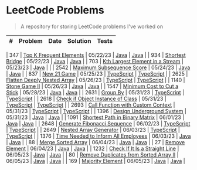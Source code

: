# LeetCode Problems

> A repository for storing LeetCode problems I've worked on

| # | Problem | Date | Solution | Tests |
| :--: | --------------------------------------------------------------------------------------------------------------- | -------- | ------------------------------------------------------ | ------------------------------------------------------------- |
|
347 | [Top K Frequent Elements](https://leetcode.com/problems/top-k-frequent-elements)                                |
05/22/23 | [Java](src/TopKFrequentElements.java)                  | [Java](tests/TopKFrequentElementsTest.java)                   |
|
934 | [Shortest Bridge](https://leetcode.com/problems/shortest-bridge)                                                |
05/22/23 | [Java](src/ShortestBridge.java)                        | [Java](tests/ShortestBridgeTest.java)                         |
|
703 | [Kth Largest Element in a Stream](https://leetcode.com/problems/kth-largest-element-in-a-stream/)               |
05/23/23 | [Java](src/KthLargest.java)                            | |
|
2542 | [Maximum Subsequence Score](https://leetcode.com/problems/maximum-subsequence-score/)                           |
05/24/23 | [Java](src/MaximumSubsequenceScore.java)               | [Java](tests/MaximumSubsequenceScoreTest.java)                |
|
837 | [New 21 Game](https://leetcode.com/problems/new-21-game/)                                                       |
05/25/23 | [TypeScript](src/new-21-game.ts)                       | [TypeScript](tests/new-21-game.test.ts)                       |
|
2625 | [Flatten Deeply Nested Array](https://leetcode.com/problems/flatten-deeply-nested-array)                        |
05/26/23 | [TypeScript](src/flatten-deeply-nested-array.ts)       | [TypeScript](tests/flatten-deeply-nested-array.test.ts)       |
|
1140 | [Stone Game II](https://leetcode.com/problems/stone-game-i-i)                                                   |
05/26/23 | [Java](src/StoneGameII.java)                           | [Java](tests/StoneGameIITest.java)                            |
|
1547 | [Minimum Cost to Cut a Stick](https://leetcode.com/problems/minimum-cost-to-cut-a-stick)                        |
05/28/23 | [Java](src/MinimumCostToCutAStick.java)                | [Java](tests/MinimumCostToCutAStickTest.java)                 |
|
2631 | [Group By](https://leetcode.com/problems/group-by)                                                              |
05/31/23 | [TypeScript](src/group-by.ts)                          | [TypeScript](tests/group-by.test.ts)                          |
|
2618 | [Check if Object Instance of Class](https://leetcode.com/problems/check-if-object-instance-of-class)            |
05/31/23 | [TypeScript](src/check-if-object-instance-of-class.ts) | [TypeScript](tests/check-if-object-instance-of-class.test.ts) |
|
2693 | [Call Function with Custom Context](https://leetcode.com/problems/call-function-with-custom-context)            |
05/31/23 | [TypeScript](src/call-function-with-custom-context.ts) | [TypeScript](tests/call-function-with-custom-context.test.ts) |
|
1396 | [Design Underground System](https://leetcode.com/problems/design-underground-system)                            |
05/31/23 | [Java](src/DesignUndergroundSystem.java)               | [Java](tests/DesignUndergroundSystemTest.java)                |
|
1091 | [Shortest Path in Binary Matrix](https://leetcode.com/problems/shortest-path-in-binary-matrix)                  |
06/01/23 | [Java](src/ShortestPathInBinaryMatrix.java)            | [Java](tests/ShortestPathInBinaryMatrixTest.java)             |
|
2648 | [Generate Fibonacci Sequence](https://leetcode.com/problems/generate-fibonacci-sequence)                        |
06/02/23 | [TypeScript](src/generate-fibonacci-sequence.ts)       | [TypeScript](tests/generate-fibonacci-sequence.test.ts)       |
|
2649 | [Nested Array Generator](https://leetcode.com/problems/nested-array-generator)                                  |
06/03/23 | [TypeScript](src/nested-array-generator.ts)            | [TypeScript](tests/nested-array-generator.test.ts)            |
|
1376 | [Time Needed to Inform All Employees](https://leetcode.com/problems/time-needed-to-inform-all-employees)        |
06/03/23 | [Java](src/TimeNeededToInformAllEmployees.java)        | [Java](tests/TimeNeededToInformAllEmployeesTest.java)         |
| 88 | [Merge Sorted Array](https://leetcode.com/problems/merge-sorted-array)                                          |
06/04/23 | [Java](src/MergeSortedArray.java)                      | [Java](tests/MergeSortedArrayTest.java)                       |
| 27 | [Remove Element](https://leetcode.com/problems/remove-element)                                                  |
06/04/23 | [Java](src/RemoveElement.java)                         | [Java](tests/RemoveElementTest.java)                          |
|
1232 | [Check If It Is a Straight Line](https://leetcode.com/problems/check-if-it-is-a-straight-line)                  |
06/05/23 | [Java](src/CheckIfItIsAStraightLine.java)              | [Java](tests/CheckIfItIsAStraightLineTest.java)               |
| 80 | [Remove Duplicates from Sorted Array II](https://leetcode.com/problems/remove-duplicates-from-sorted-array-i-i) |
06/05/23 | [Java](src/RemoveDuplicatesFromSortedArrayII.java)     | [Java](tests/RemoveDuplicatesFromSortedArrayIITest.java)      |
|
169 | [Majority Element](https://leetcode.com/problems/majority-element)                                              |
06/05/23 | [Java](src/MajorityElement.java)                       | [Java](tests/MajorityElementTest.java)                        |

